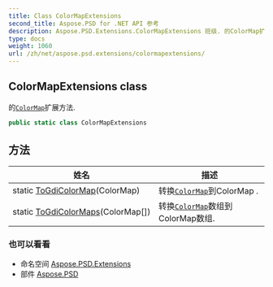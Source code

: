 ```yaml
---
title: Class ColorMapExtensions
second_title: Aspose.PSD for .NET API 参考
description: Aspose.PSD.Extensions.ColorMapExtensions 班级. 的ColorMap扩展方法.
type: docs
weight: 1060
url: /zh/net/aspose.psd.extensions/colormapextensions/
---
```

## ColorMapExtensions class

的[`ColorMap`](../../aspose.psd/colormap/)扩展方法.

```csharp
public static class ColorMapExtensions
```

## 方法

| 姓名 | 描述 |
| --- | --- |
| static [ToGdiColorMap](../../aspose.psd.extensions/colormapextensions/togdicolormap/)(ColorMap) | 转换[`ColorMap`](../../aspose.psd/colormap/)到ColorMap . |
| static [ToGdiColorMaps](../../aspose.psd.extensions/colormapextensions/togdicolormaps/)(ColorMap[]) | 转换[`ColorMap`](../../aspose.psd/colormap/)数组到ColorMap数组. |

### 也可以看看

* 命名空间 [Aspose.PSD.Extensions](../../aspose.psd.extensions/)
* 部件 [Aspose.PSD](../../)


